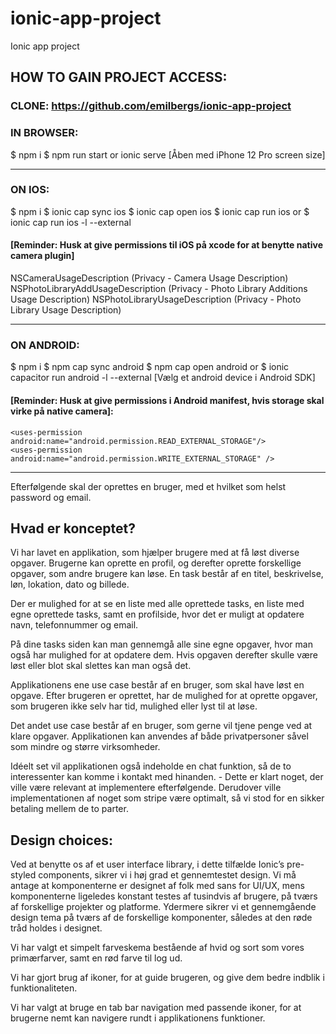 # ionic-app-project
Ionic app project

## HOW TO GAIN PROJECT ACCESS:

### CLONE: https://github.com/emilbergs/ionic-app-project


### IN BROWSER:
$ npm i
$ npm run start or ionic serve
[Åben med iPhone 12 Pro screen size]

---------------------------------------------------------------------------------  


### ON IOS:
$ npm i
$ ionic cap sync ios
$ ionic cap open ios
$ ionic cap run ios
or
$ ionic cap run ios -l --external

#### [Reminder: Husk at give permissions til iOS på xcode for at benytte native camera plugin]
NSCameraUsageDescription (Privacy - Camera Usage Description)
NSPhotoLibraryAddUsageDescription (Privacy - Photo Library Additions Usage Description)
NSPhotoLibraryUsageDescription (Privacy - Photo Library Usage Description)

---------------------------------------------------------------------------------  


### ON ANDROID:
$ npm i
$ npm cap sync android
$ npm cap open android
or
$ ionic capacitor run android -l --external
[Vælg et android device i Android SDK]

#### [Reminder: Husk at give permissions i Android manifest, hvis storage skal virke på native camera]:

```
<uses-permission android:name="android.permission.READ_EXTERNAL_STORAGE"/>
<uses-permission android:name="android.permission.WRITE_EXTERNAL_STORAGE" />
```
---------------------------------------------------------------------------------  


Efterfølgende skal der oprettes en bruger, med et hvilket som helst password og email.  
  
  


## Hvad er konceptet?

Vi har lavet en applikation, som hjælper brugere med at få løst diverse opgaver. Brugerne kan oprette en profil, og derefter oprette forskellige opgaver, som andre brugere kan løse. En task består af en titel, beskrivelse, løn, lokation, dato og billede.

Der er mulighed for at se en liste med alle oprettede tasks, en liste med egne oprettede tasks, samt en profilside, hvor det er muligt at opdatere navn, telefonnummer og email.

På dine tasks siden kan man gennemgå alle sine egne opgaver, hvor man også har mulighed for at opdatere dem. Hvis opgaven derefter skulle være løst eller blot skal slettes kan man også det.

Applikationens ene use case består af en bruger, som skal have løst en opgave. Efter brugeren er oprettet, har de mulighed for at oprette opgaver, som brugeren ikke selv har tid, mulighed eller lyst til at løse.

Det andet use case består af en bruger, som gerne vil tjene penge ved at klare opgaver. Applikationen kan anvendes af både privatpersoner såvel som mindre og større virksomheder.

Idéelt set vil applikationen også indeholde en chat funktion, så de to interessenter kan komme i kontakt med hinanden. - Dette er klart noget, der ville være relevant at implementere efterfølgende. Derudover ville implementationen af noget som stripe være optimalt, så vi stod for en sikker betaling mellem de to parter.   
  
  

## Design choices:

Ved at benytte os af et user interface library, i dette tilfælde Ionic’s pre-styled components, sikrer vi i høj grad et gennemtestet design. Vi må antage at komponenterne er designet af folk med sans for UI/UX, mens komponenterne ligeledes konstant testes af tusindvis af brugere, på tværs af forskellige projekter og platforme. Ydermere sikrer vi et gennemgående design tema på tværs af de forskellige komponenter, således at den røde tråd holdes i designet.

Vi har valgt et simpelt farveskema bestående af hvid og sort som vores primærfarver, samt en rød farve til log ud. 

Vi har gjort brug af ikoner, for at guide brugeren, og give dem bedre indblik i funktionaliteten.

Vi har valgt at bruge en tab bar navigation med passende ikoner, for at brugerne nemt kan navigere rundt i applikationens funktioner.
